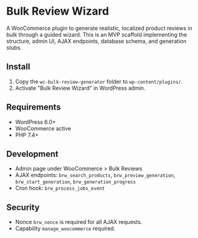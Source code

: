 # Bulk Review Wizard

A WooCommerce plugin to generate realistic, localized product reviews in bulk through a guided wizard. This is an MVP scaffold implementing the structure, admin UI, AJAX endpoints, database schema, and generation stubs.

## Install

1. Copy the `wc-bulk-review-generator` folder to `wp-content/plugins/`.
2. Activate "Bulk Review Wizard" in WordPress admin.

## Requirements

- WordPress 6.0+
- WooCommerce active
- PHP 7.4+

## Development

- Admin page under WooCommerce > Bulk Reviews
- AJAX endpoints: `brw_search_products`, `brw_preview_generation`, `brw_start_generation`, `brw_generation_progress`
- Cron hook: `brw_process_jobs_event`

## Security

- Nonce `brw_nonce` is required for all AJAX requests.
- Capability `manage_woocommerce` required.
